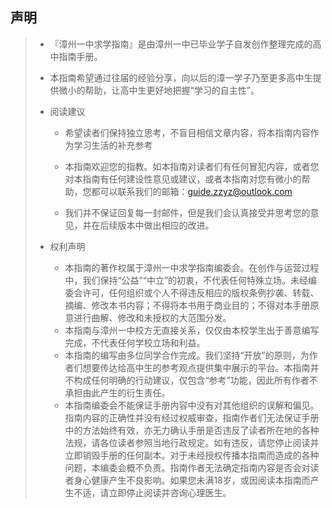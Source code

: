 ## 声明

> * 『漳州一中求学指南』是由漳州一中已毕业学子自发创作整理完成的高中指南手册。
>
> * 本指南希望通过往届的经验分享，向以后的漳一学子乃至更多高中生提供微小的帮助，让高中生更好地把握“学习的自主性”。
>
>   
>
> * 阅读建议
>
>   - 希望读者们保持独立思考，不盲目相信文章内容，将本指南内容作为学习生活的补充参考
>
>   -  本指南欢迎您的指教。如本指南对读者们有任何冒犯内容，或者您对本指南有任何建设性意见或建议，或者本指南对您有微小的帮助，您都可以联系我们的邮箱：guide.zzyz@outlook.com
>
>   - 我们并不保证回复每一封邮件，但是我们会认真接受并思考您的意见，并在后续版本中做出相应的改进。
>
>     
>
> * 权利声明
>
>   - 本指南的著作权属于漳州一中求学指南编委会。在创作与运营过程中，我们保持“公益”“中立”的初衷，不代表任何特殊立场。未经编委会许可，任何组织或个人不得违反相应的版权条例抄袭、转载、摘编、修改本书内容；不得将本书用于商业目的；不得对本手册原意进行曲解、修改和未授权的大范围分发。
>   - 本指南与漳州一中校方无直接关系，仅仅由本校学生出于善意编写完成，不代表任何学校立场和利益。
>   - 本指南的编写由多位同学合作完成。我们坚持“开放”的原则，为作者们想要传达给高中生的参考观点提供集中展示的平台。本指南并不构成任何明确的行动建议，仅包含“参考”功能，因此所有作者不承担由此产生的衍生责任。
>   - 本指南编委会不能保证手册内容中没有对其他组织的误解和偏见。指南内容的正确性并没有经过权威审查，指南作者们无法保证手册中的方法始终有效，亦无力确认手册是否违反了读者所在地的各种法规，请各位读者参照当地行政规定。如有违反，请您停止阅读并立即销毁手册的任何副本。对于未经授权传播本指南而造成的各种问题，本编委会概不负责。指南作者无法确定指南内容是否会对读者身心健康产生不良影响。如果您未满18岁，或因阅读本指南而产生不适，请立即停止阅读并咨询心理医生。